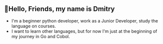 ## 👋Hello, Friends, my name is Dmitry 
- I'm a beginner python developer, work as a Junior Developer, study the language on courses.
- I want to learn other languages, but for now I'm just at the beginning of my journey in Go and Cobol.
<img src="https://komarev.com/ghpvc/?username=DmitryShvedov88&style=flat-square&color=blue" alt=""/>

<!--
**DmitryShvedov88/DmitryShvedov88** is a ✨ _special_ ✨ repository because its `README.md` (this file) appears on your GitHub profile.

Here are some ideas to get you started:

- 🔭 I’m currently working on ...
- 🌱 I’m currently learning ...
- 👯 I’m looking to collaborate on ...
- 🤔 I’m looking for help with ...
- 💬 Ask me about ...
- 📫 How to reach me: ...
- 😄 Pronouns: ...
- ⚡ Fun fact: ...
-->
